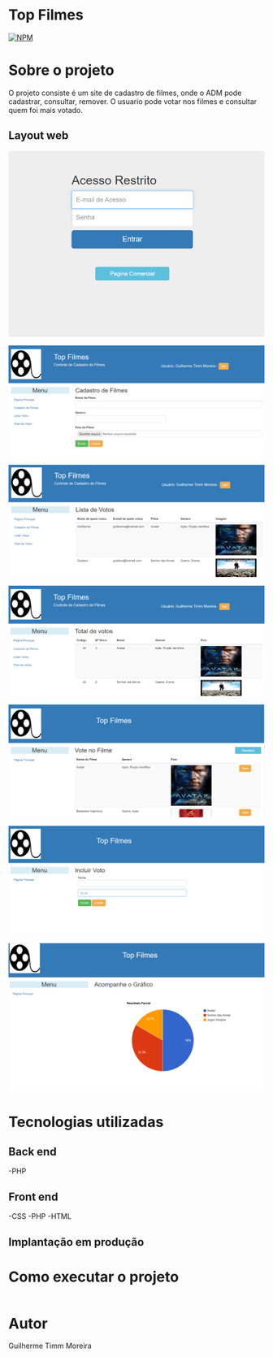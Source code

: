 #  Top Filmes 
[![NPM](https://img.shields.io/npm/l/react)](https://github.com/GuilhermeGTM/ProjetoFilmes/blob/main/LICENSE) 

# Sobre o projeto

O projeto consiste é um site de cadastro de filmes, onde o ADM pode cadastrar, consultar, remover. O usuario pode votar nos filmes e consultar quem foi mais votado.

## Layout web
![Web 1](https://github.com/GuilhermeGTM/ProjetoFilmes/blob/main/demo/acesso.png)

![Web 2](https://github.com/GuilhermeGTM/ProjetoFilmes/blob/main/demo/cadastro.png)

![Web 3](https://github.com/GuilhermeGTM/ProjetoFilmes/blob/main/demo/listagem.png)

![Web 4](https://github.com/GuilhermeGTM/ProjetoFilmes/blob/main/demo/totalDeVotos.png)

![Web 5](https://github.com/GuilhermeGTM/ProjetoFilmes/blob/main/demo/principal.png)

![Web 6](https://github.com/GuilhermeGTM/ProjetoFilmes/blob/main/demo/voto.png)

![Web 7](https://github.com/GuilhermeGTM/ProjetoFilmes/blob/main/demo/grafico.png)


# Tecnologias utilizadas
## Back end
-PHP
## Front end
-CSS
-PHP
-HTML
## Implantação em produção


# Como executar o projeto

```bash

```

# Autor

Guilherme Timm Moreira

